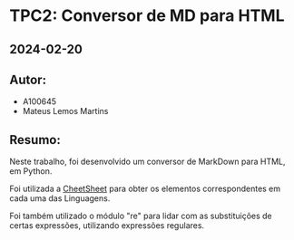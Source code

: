 # TPC2: Conversor de MD para HTML
## 2024-02-20
## Autor:
- A100645
- Mateus Lemos Martins

## Resumo:

Neste trabalho, foi desenvolvido um conversor de MarkDown para HTML, em Python.

Foi utilizada a [CheetSheet](https://www.markdownguide.org/cheat-sheet/) para obter os elementos correspondentes em cada uma das Linguagens.

Foi também utilizado o módulo "re" para lidar com as substituições de certas expressões, utilizando expressões regulares.
